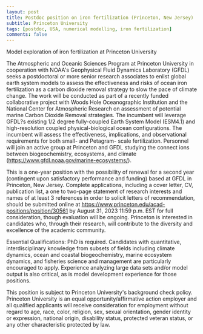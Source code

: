 ```yaml
---
layout: post
title: Postdoc position on iron fertilization (Princeton, New Jersey)
subtitle: Princeton University
tags: [postdoc, USA, numerical modelling, iron fertilization]
comments: false
---
```

Model exploration of iron fertilization at Princeton University

The Atmospheric and Oceanic Sciences Program at Princeton University in cooperation with NOAA's Geophysical Fluid Dynamics Laboratory (GFDL) seeks a postdoctoral or more senior research associates to enlist global earth system models to assess the effectiveness and risks of ocean iron fertilization as a carbon dioxide removal strategy to slow the pace of climate change.  The work will be conducted as part of a recently funded collaborative project with Woods Hole Oceanographic Institution and the National Center for Atmospheric Research on assessment of potential marine Carbon Dioxide Removal strategies. The incumbent will leverage GFDL?s existing 1/2 degree fully-coupled Earth System Model (ESM4.1) and high-resolution coupled physical-biological ocean configurations. The incumbent will assess the effectiveness, implications, and observational requirements for both small- and Petagram- scale fertilization. Personnel will join an active group at Princeton and GFDL studying the connect
 ions between biogeochemistry, ecosystems, and climate (https://www.gfdl.noaa.gov/marine-ecosystems/).

This is a one-year position with the possibility of renewal for a second year (contingent upon satisfactory performance and funding) based at GFDL in Princeton, New Jersey. Complete applications, including a cover letter, CV, publication list, a one to two-page statement of research interests and names of at least 3 references in order to solicit letters of recommendation, should be submitted online at https://www.princeton.edu/acad-positions/position/30561 by August 31, 2023 11:59 p.m. EST for full consideration, though evaluation will be ongoing.  Princeton is interested in candidates who, through their research, will contribute to the diversity and excellence of the academic community.

Essential Qualifications: PhD is required. Candidates with quantitative, interdisciplinary knowledge from subsets of fields including climate dynamics, ocean and coastal biogeochemistry, marine ecosystem dynamics, and fisheries science and management are particularly encouraged to apply. Experience analyzing large data sets and/or model output is also critical, as is model development experience for those positions.

This position is subject to Princeton University's background check policy. Princeton University is an equal opportunity/affirmative action employer and all qualified applicants will receive consideration for employment without regard to age, race, color, religion, sex, sexual orientation, gender identity or expression, national origin, disability status, protected veteran status, or any other characteristic protected by law.

